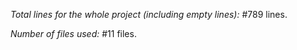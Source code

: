 *Total lines for the whole project (including empty lines):* #789 lines.

*Number of files used:* #11 files.